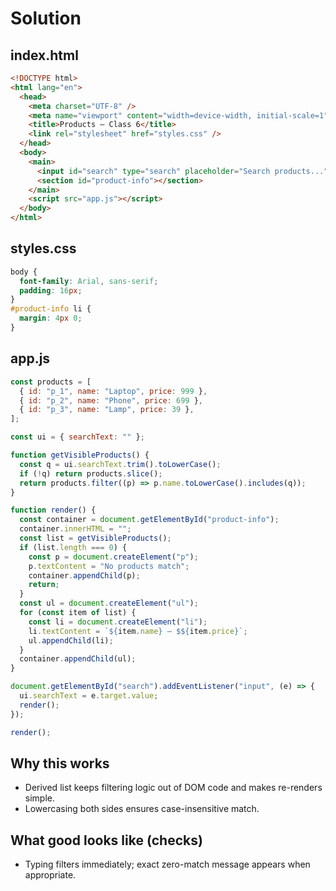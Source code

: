# Solution

## index.html

```html
<!DOCTYPE html>
<html lang="en">
  <head>
    <meta charset="UTF-8" />
    <meta name="viewport" content="width=device-width, initial-scale=1" />
    <title>Products — Class 6</title>
    <link rel="stylesheet" href="styles.css" />
  </head>
  <body>
    <main>
      <input id="search" type="search" placeholder="Search products..." />
      <section id="product-info"></section>
    </main>
    <script src="app.js"></script>
  </body>
</html>
```

## styles.css

```css
body {
  font-family: Arial, sans-serif;
  padding: 16px;
}
#product-info li {
  margin: 4px 0;
}
```

## app.js

```js
const products = [
  { id: "p_1", name: "Laptop", price: 999 },
  { id: "p_2", name: "Phone", price: 699 },
  { id: "p_3", name: "Lamp", price: 39 },
];

const ui = { searchText: "" };

function getVisibleProducts() {
  const q = ui.searchText.trim().toLowerCase();
  if (!q) return products.slice();
  return products.filter((p) => p.name.toLowerCase().includes(q));
}

function render() {
  const container = document.getElementById("product-info");
  container.innerHTML = "";
  const list = getVisibleProducts();
  if (list.length === 0) {
    const p = document.createElement("p");
    p.textContent = "No products match";
    container.appendChild(p);
    return;
  }
  const ul = document.createElement("ul");
  for (const item of list) {
    const li = document.createElement("li");
    li.textContent = `${item.name} — $${item.price}`;
    ul.appendChild(li);
  }
  container.appendChild(ul);
}

document.getElementById("search").addEventListener("input", (e) => {
  ui.searchText = e.target.value;
  render();
});

render();
```

## Why this works

- Derived list keeps filtering logic out of DOM code and makes re-renders simple.
- Lowercasing both sides ensures case-insensitive match.

## What good looks like (checks)

- Typing filters immediately; exact zero-match message appears when appropriate.

```

```
